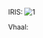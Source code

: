 IRIS:
![1](https://github.com/NaomiChann/Zeitgeist/assets/85114312/5d85d897-817b-4c68-910c-15994cc48ebf)

Vhaal:
